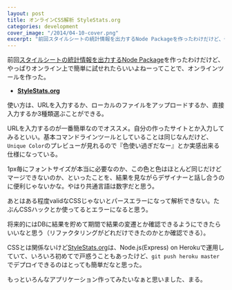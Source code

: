 ```yaml
---
layout: post
title: オンラインCSS解析 StyleStats.org
categories: development
cover_image: "/2014/04-10-cover.png"
excerpt: "前回スタイルシートの統計情報を出力するNode Packageを作ったわけだけど、やっぱりオンライン上で簡単に試せれたらいいよねー"
---
```


前回[スタイルシートの統計情報を出力するNode Package](https://github.com/t32k/stylestats)を作ったわけだけど、やっぱりオンライン上で簡単に試せれたらいいよねーってことで、オンラインツールを作った。

+ __[StyleStats.org](http://www.stylestats.org/)__

使い方は、URLを入力するか、ローカルのファイルをアップロードするか、直接入力するか3種類選ぶことができる。

URLを入力するのが一番簡単なのでオススメ。自分の作ったサイトとか入力してみるといい。基本コマンドラインツールとしていることは同じなんだけど、`Unique Color`のプレビューが見れるので『色使い過ぎだなー』とか実感出来る仕様になっている。

1px毎にフォントサイズが本当に必要なのか、この色と色はほとんど同じだけどマージできないのか、といったことを、結果を見ながらデザイナーと話し合うのに便利じゃないかな。やはり共通言語は数字だと思う。

あとはある程度validなCSSじゃないとパースエラーになって解析できない。たぶんCSSハックとか使ってるとエラーになると思う。

将来的にはDBに結果を貯めて期間で結果の変遷とか確認できるようにできたらいいなと思う（リファクタリングがどれだけできたのかとか確認できる）。

CSSとは関係ないけど[StyleStats.org](http://www.stylestats.org/)は、Node.js(Express) on Herokuで運用していて、いろいろ初めてで戸惑うこともあったけど、`git push heroku master`でデプロイできるのはとっても簡単だなと思った。

もっといろんなアプリケーション作ってみたいなぁと思いました、まる。
